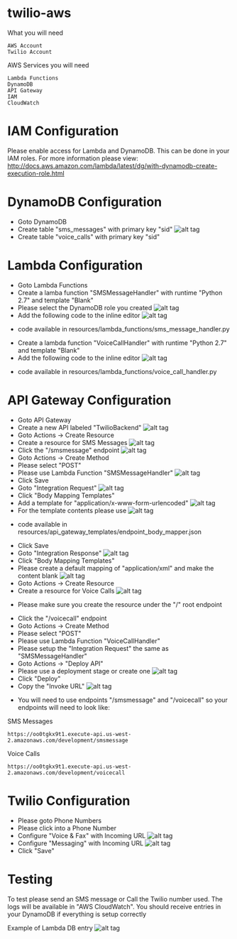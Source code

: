 # twilio-aws

What you will need

```
AWS Account
Twilio Account
```


AWS Services you will need

```
Lambda Functions
DynamoDB
API Gateway
IAM
CloudWatch
```

# IAM Configuration 
Please enable access for Lambda and DynamoDB. This can be
done in your IAM roles. For more information please view: http://docs.aws.amazon.com/lambda/latest/dg/with-dynamodb-create-execution-role.html


# DynamoDB Configuration

- Goto DynamoDB
- Create table "sms_messages" with primary key "sid"
![alt tag](./img/config-dynamo-1.png)
- Create table "voice_calls" with primary key "sid"

# Lambda Configuration

- Goto Lambda Functions
- Create a lamba function "SMSMessageHandler" with runtime "Python 2.7" and template "Blank"
- Please select the DynamoDB role you created
![alt tag](./img/config-lambda-3.png)
- Add the following code to the inline editor
![alt tag](./img/config-lambda-2.png)
* code available in resources/lambda_functions/sms_message_handler.py
- Create a lambda function "VoiceCallHandler" with runtime "Python 2.7" and template "Blank"
- Add the following code to the inline editor
![alt tag](./img/config-lambda-3.png)
* code available in resources/lambda_functions/voice_call_handler.py

# API Gateway Configuration

- Goto API Gateway
- Create a new API labeled "TwilioBackend"
![alt tag](./img/config-api-1.png)
- Goto Actions -> Create Resource
- Create a resource for SMS Messages
![alt tag](./img/config-api-2.png)
- Click the "/smsmessage" endpoint
![alt tag](./img/config-api-3.png)
- Goto Actions -> Create Method
- Please select "POST"
- Please use Lambda Function "SMSMessageHandler"
![alt tag](./img/config-api-4.png)
- Click Save
- Goto "Integration Request"
![alt tag](./img/config-api-5.png)
- Click "Body Mapping Templates"
- Add a template for "application/x-www-form-urlencoded"
![alt tag](./img/config-api-6.png)
- For the template contents please use
![alt tag](./img/config-api-7.png)
* code available in resources/api_gateway_templates/endpoint_body_mapper.json
- Click Save
- Goto "Integration Response"
![alt tag](./img/config-api-11.png)
- Click "Body Mapping Templates"
- Please create a default mapping of "application/xml" and make the content blank
![alt tag](./img/config-api-12.png)
- Goto Actions -> Create Resource
- Create a resource for Voice Calls
![alt tag](./img/config-api-8.png)
* Please make sure you create the resource under the "/" root endpoint
- Click the "/voicecall" endpoint
- Goto Actions -> Create Method
- Please select "POST"
- Please use Lambda Function "VoiceCallHandler"
- Please setup the "Integration Request" the same as "SMSMessageHandler"
- Goto Actions -> "Deploy API"
- Please use a deployment stage or create one
![alt tag](./img/config-api-9.png)
- Click "Deploy"
- Copy the "Invoke URL"
![alt tag](./img/config-api-10.png)
* You will need to use endpoints "/smsmessage" and "/voicecall" so your
endpoints will need to look like:

SMS Messages
```
https://oo0tgkx9t1.execute-api.us-west-2.amazonaws.com/development/smsmessage
```

Voice Calls
```
https://oo0tgkx9t1.execute-api.us-west-2.amazonaws.com/development/voicecall
```

# Twilio Configuration 

- Please goto Phone Numbers
- Please click into a Phone Number
- Configure "Voice & Fax" with Incoming URL
![alt tag](./img/config-twilio-1.png)
- Configure "Messaging" with Incoming URL
![alt tag](./img/config-twilio-2.png)
- Click "Save"

# Testing

To test please send an SMS message or Call the Twilio number
used. The logs will be available in "AWS CloudWatch". You
should receive entries in your DynamoDB if everything is setup
correctly

Example of Lambda DB entry
![alt tag](./img/config-test-1.png)

